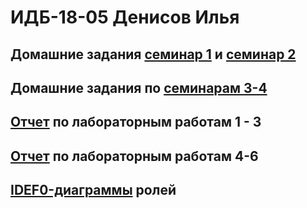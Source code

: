 # ИДБ-18-05 Денисов Илья

## Домашние задания [семинар 1](https://github.com/stankin/design-part-1/wiki/sem1) и [семинар 2](https://github.com/stankin/design-part-1/wiki/sem2)

## Домашние задания по [семинарам 3-4](https://github.com/ilya0667/ilya0667.github.io/wiki/Деловая-игра)

## [Отчет](https://github.com/ilya0667/ilya0667.github.io/wiki/%D0%9B%D0%B0%D0%B1%D0%BE%D1%80%D0%B0%D1%82%D0%BE%D1%80%D0%BD%D1%8B%D0%B5-1-3) по лабораторным работам 1 - 3

## [Отчет](https://github.com/ilya0667/ilya0667.github.io/wiki/Лабораторные-работы-4,-5-и-6) по лабораторным работам 4-6

## [IDEF0-диаграммы](https://github.com/ilya0667/ilya0667.github.io/wiki/IDEF0–диаграммы-ролей) ролей
